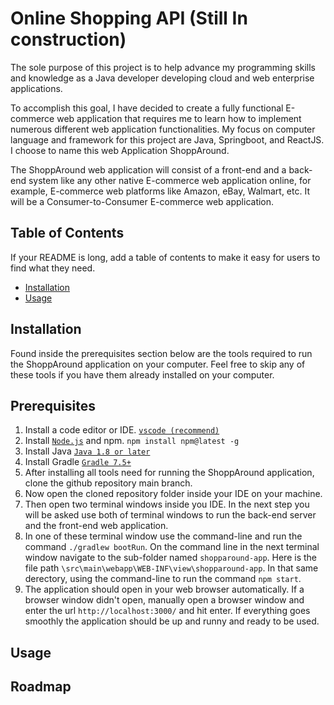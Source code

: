# Online Shopping API (Still In construction)
The sole purpose of this project is to help advance my programming skills and knowledge as a Java developer developing cloud and web enterprise applications. 

To accomplish this goal, I have decided to create a fully functional E-commerce web application that requires me to learn how to implement numerous different web application functionalities. My focus on computer language and framework for this project are Java, Springboot, and ReactJS. I choose to name this web Application ShoppAround.

The ShoppAround web application will consist of a front-end and a back-end system like any other native E-commerce web application online, for example, E-commerce web platforms like Amazon, eBay, Walmart, etc. It will be a Consumer-to-Consumer E-commerce web application.

## Table of Contents

If your README is long, add a table of contents to make it easy for users to find what they need.

- [Installation](#installation)
- [Usage](#Usage)


## Installation 
Found inside the prerequisites section below are the tools required to run the ShoppAround application on your computer. Feel free to skip any of these tools if you have them already installed on your computer.
## Prerequisites
1. Install a code editor or IDE. [`vscode (recommend)`](https://code.visualstudio.com/download)
2. Install [`Node.js`](https://nodejs.org/en/download) and npm.
`npm install npm@latest -g`
3. Install Java [`Java 1.8 or later`](https://gradle.org/install/) 
4. Install Gradle [`Gradle 7.5+`](https://gradle.org/install/)
5. After installing all tools need for running the ShoppAround application, clone the github repository main branch.
6. Now open the cloned repository folder inside your IDE on your machine. 
7. Then open two terminal windows inside you IDE. In the next step you will be asked use both of terminal windows to run the back-end server and the front-end web application.
8. In one of these terminal window use the command-line and run the command `./gradlew bootRun`. On the command line in the next terminal window navigate to the sub-folder named `shopparound-app`. Here is the file path `\src\main\webapp\WEB-INF\view\shopparound-app`. In that same derectory, using the command-line to run the command `npm start`.
9. The application should open in your web browser automatically. If a browser window didn't open, manually open a browser window and enter the url `http://localhost:3000/` and hit enter. If everything goes smoothly the application should be up and runny and ready to be used. 

## Usage
## Roadmap
